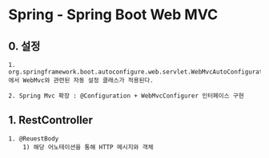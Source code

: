 # Spring - Spring Boot Web MVC

## 0. 설정

```
1. org.springframework.boot.autoconfigure.web.servlet.WebMvcAutoConfiguration에서 WebMvc와 관련된 자동 설정 클래스가 적용된다.

2. Spring Mvc 확장 : @Configuration + WebMvcConfigurer 인터페이스 구현
```

## 1. RestController

```
1. @ReuestBody
	1) 해당 어노테이션을 통해 HTTP 메시지와 객체 
```

